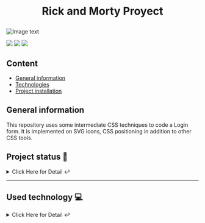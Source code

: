<h1 align="center">
  <p align="center">Rick and Morty Proyect</p>
</h1>

![Image text](https://github.com/Tanqueta88/RickAndMortyApp/blob/master/RickAndMorty.png)

<p align="left">
   <img src="https://img.shields.io/badge/STATUS-Development-green">
   <img src="https://img.shields.io/badge/LANGUAJE-.NET-blueviolet">
   <img src="https://img.shields.io/badge/VERSION-1.0-blue">
</p>

## Content
* [General information](#introduccion)
* [Technologies](#technologies)
* [Project installation](#installation)

<a name="introduccion"></a> 
## General information
This repository uses some intermediate CSS techniques to code a Login form. It is implemented on SVG icons, CSS positioning in addition to other CSS tools.

## Project status 🚧 
<details>
    <summary>Click Here for Detail ↩️</summary>
    <br>
   <p align="justify">The project is finished as it implements CSS to improve the visual aspects of the application.🔨 </p>
   </details>
   <hr>
   
<a name="technologies"></a> 
   ## Used technology  💻 
   
<details>
    <summary>Click Here for Detail ↩️</summary>
    <br>
   <p>Used technology:</p>
<ul>
